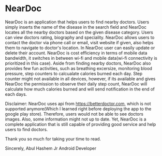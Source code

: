 # NearDoc
NearDoc is an application that helps users to find nearby doctors. Users simply inserts the name of the disease in the search field and NearDoc locates all the nearby doctors based on the given disease category. Users can view doctors rating, biography and speciality. NearDoc allows users to contact the doctor via phone call or email, visit website if given, also helps them to navigate to doctor's location. In NearDoc user can easily update or delete their account. 
  NearDoc is cost efficiency in terms of mobile data bandwidth, it switches in between wi-fi and mobile data(wi-fi connectivity is prioritized in this case).
  Aside from finding nearby doctors, NearDoc also provides few fun activities, such as breathing excersize, monitoring blood pressure, step counters to calcualate calories burned each day. Step counter might not available in all devices, however, if its available and gives NearDoc the permission to observe their daily step count, NearDoc will calculate how much calories burned and will send notification in the end of each days.

Disclaimer: NearDoc uses api from https://betterdoctor.com, which is not supported anymore(Which I learned right before deploying the app to the google play store). Therefore, users would not be able to see doctors images. Also, some information might not up to date. Yet, NearDoc is a complete application that is still capable of providing good service and help users to find doctors. 

Thank you so much for taking your time to read.

Sincerely,
Abul Hashem Jr
Android Developer
